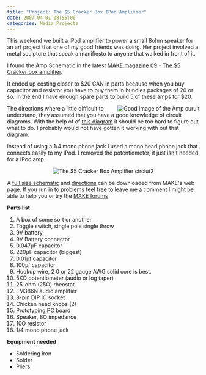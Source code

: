 ```yaml
---
title: "Project: The $5 Cracker Box IPod Amplifier"
date: 2007-04-01 08:55:00
categories: Media Projects
---
```

This weekend we built a IPod amplifier to power a small 8ohm speaker for an art project that one of my good friends was doing. Her project involved a metal sculpture that speak a manifiesto to anyone that walked in front of it.

I found the Amp Schematic in the latest <a href="http://makezine.com/09/">MAKE magazine 09</a> - <a href="http://makezine.com/09/crackerboxamp/">The $5 Cracker box amplifier</a>.

It ended up costing closer to $20 CAN in parts because when you buy capacitor and resistor you have to buy them in bundles packages of 20 or so. In the end I have enough spare parts to build 5 of these amps for $20.

<a href="/public/uploads/2007/04/amp_curuit2.jpg" title="Good image of the Amp curuit"><img src="/public/uploads/2007/04/amp_curuit2.thumbnail.jpg" alt="Good image of the Amp curuit" align="right" /></a>The directions where a little difficult to understand, they assumed that you have a good knowledge of circuit diagrams. With the help of of <a href="http://www.flickr.com/photos/54804764@N00/401719542/">this diagram</a> it should be too hard to figure out what to do. I probably would not have gotten it working with out that diagram.

Instead of using a 1/4  mono phone jack I used a mono head phone jack that connects easily to my IPod. I removed the potentiometer, it just isn't needed for a IPod amp.
<p style="text-align: center"><img src="/public/uploads/2007/04/amp_circuit1.gif" alt="The $5 Cracker Box Amplifier circiut2" /></p>
A <a href="http://makezine.com/images/09/CrackerboxAmp_Schem.pdf">full size schematic</a> and <a href="http://makezine.com/09/crackerboxamp/">directions</a> can be downloaded from MAKE's web page. If you run in to problems feel free to leave me a comment I might be able to help you or try the  <a href="http://forums.makezine.com/">MAKE forums</a>

<!--more-->
<strong>Parts list</strong>
<ol>
	<li>A box of some sort or another</li>
	<li>Toggle switch, single pole single throw</li>
	<li>9V battery</li>
	<li>9V Battery connector</li>
	<li>0.047µF capacitor</li>
	<li>220µF capacitor (biggest)</li>
	<li>0.01µf capacitor</li>
	<li>100µf capacitor</li>
	<li>Hookup wire, 2 0 or 22 gauge AWG solid core is best.</li>
	<li>5KO potentiometer (audio or log taper)</li>
	<li>25-ohm (25O) rheostat</li>
	<li>LM386N audio amplifier</li>
	<li>8-pin DIP IC socket</li>
	<li>Chicken head knobs (2)</li>
	<li>Prototyping PC board</li>
	<li>Speaker, 8O impedance</li>
	<li>10O resistor</li>
	<li>1/4 mono phone jack</li>
</ol>
<strong>Equipment needed  </strong>
<ul>
	<li>Soldering iron</li>
	<li>Solder</li>
	<li>Pliers</li>
</ul>
